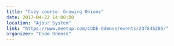 ```yaml
---
title: "Cozy course: Growing Onions"
date: 2017-04-22 14:00:00
location: "Ajour System"
link: "https://www.meetup.com/CODE-Odense/events/237845286/"
organizer: "Code Odense"
---
```

